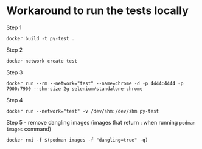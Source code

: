 # Workaround to run the tests locally
Step 1

```
docker build -t py-test .
```

Step 2
```
docker network create test
```

Step 3
```
docker run --rm --network="test" --name=chrome -d -p 4444:4444 -p 7900:7900 --shm-size 2g selenium/standalone-chrome
```

Step 4
```
docker run --network="test" -v /dev/shm:/dev/shm py-test
```

Step 5 - remove dangling images (images that return <none>:<none> when running `podman images` command)
```
docker rmi -f $(podman images -f "dangling=true" -q)
```
